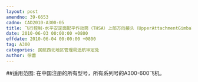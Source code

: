```yaml
---
layout: post
amendno: 39-6653
cadno: CAD2010-A300-05
title: 飞行控制-水平安定面配平作动筒（THSA）上部万向接头（UpperAttachmentGimbal）-检查
date: 2010-06-03 00:00:00 +0800
effdate: 2010-06-04 00:00:00 +0800
tag: A300
categories: 民航西北地区管理局适航审定处
author: 徐蕾
---
```


##适用范围:
在中国注册的所有型号，所有系列号的A300-600飞机。

